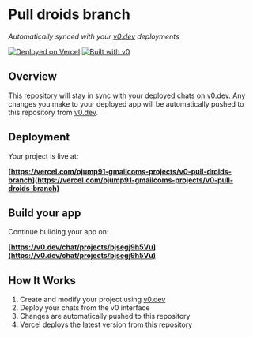 # Pull droids branch

*Automatically synced with your [v0.dev](https://v0.dev) deployments*

[![Deployed on Vercel](https://img.shields.io/badge/Deployed%20on-Vercel-black?style=for-the-badge&logo=vercel)](https://vercel.com/ojump91-gmailcoms-projects/v0-pull-droids-branch)
[![Built with v0](https://img.shields.io/badge/Built%20with-v0.dev-black?style=for-the-badge)](https://v0.dev/chat/projects/bjsegj9h5Vu)

## Overview

This repository will stay in sync with your deployed chats on [v0.dev](https://v0.dev).
Any changes you make to your deployed app will be automatically pushed to this repository from [v0.dev](https://v0.dev).

## Deployment

Your project is live at:

**[https://vercel.com/ojump91-gmailcoms-projects/v0-pull-droids-branch](https://vercel.com/ojump91-gmailcoms-projects/v0-pull-droids-branch)**

## Build your app

Continue building your app on:

**[https://v0.dev/chat/projects/bjsegj9h5Vu](https://v0.dev/chat/projects/bjsegj9h5Vu)**

## How It Works

1. Create and modify your project using [v0.dev](https://v0.dev)
2. Deploy your chats from the v0 interface
3. Changes are automatically pushed to this repository
4. Vercel deploys the latest version from this repository

